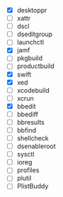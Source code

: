 - [x] desktoppr
- [ ] xattr
- [ ] dscl
- [ ] dseditgroup
- [ ] launchctl
- [x] jamf
- [ ] pkgbuild
- [ ] productbuild
- [x] swift
- [x] xed
- [ ] xcodebuild
- [ ] xcrun
- [x] bbedit
- [ ] bbediff
- [ ] bbresults
- [ ] bbfind
- [ ] shellcheck
- [ ] dsenableroot
- [ ] sysctl
- [ ] ioreg
- [ ] profiles
- [ ] plutil
- [ ] PlistBuddy
